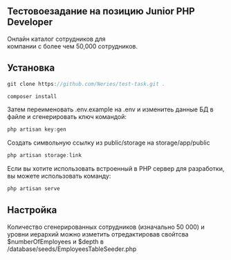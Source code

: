 
## Тестовое​ ​задание​ ​на​ ​позицию​ ​Junior​ ​PHP​ ​Developer  

Онлайн   каталог   сотрудников   для  
компании​ ​с​ ​более​ ​чем​ ​50,000​ ​сотрудников. 


## Установка


```javascript
git clone https://github.com/Neries/test-task.git .
```
```javascript
composer install
```
Затем переименовать .env.example на  .env
и изменитеь данные БД в файле и сгенерировать ключ командой:

```javascript
php artisan key:gen
```
Cоздать символьную ссылку из public/storage на storage/app/public

```javascript
php artisan storage:link
```

Если вы хотите использовать встроенный в PHP сервер для разработки, вы можете использовать команду: 

```javascript
php artisan serve
```

## Настройка

Количество сгенерированных сотрудников (изначально 50 000) и уровни иерархий можно изметить отредактировав свойтсва $numberOfEmployees и $depth
в /database/seeds/EmployeesTableSeeder.php
